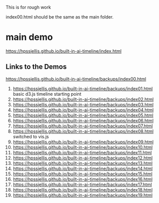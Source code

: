 This is for rough work

index00.html should be the same as the main folder.

# main demo

https://hpssjellis.github.io/built-in-ai-timeline/index.html




## Links to the Demos

https://hpssjellis.github.io/built-in-ai-timeline/backups/index00.html

1. https://hpssjellis.github.io/built-in-ai-timeline/backups/index01.html     basic d3.js timeline starting point
1. https://hpssjellis.github.io/built-in-ai-timeline/backups/index02.html
1. https://hpssjellis.github.io/built-in-ai-timeline/backups/index03.html
1. https://hpssjellis.github.io/built-in-ai-timeline/backups/index04.html
1. https://hpssjellis.github.io/built-in-ai-timeline/backups/index05.html
1. https://hpssjellis.github.io/built-in-ai-timeline/backups/index06.html
1. https://hpssjellis.github.io/built-in-ai-timeline/backups/index07.html
1. https://hpssjellis.github.io/built-in-ai-timeline/backups/index08.html   switched to vis.js
1. https://hpssjellis.github.io/built-in-ai-timeline/backups/index09.html  
1. https://hpssjellis.github.io/built-in-ai-timeline/backups/index10.html
1. https://hpssjellis.github.io/built-in-ai-timeline/backups/index11.html
1. https://hpssjellis.github.io/built-in-ai-timeline/backups/index12.html
1. https://hpssjellis.github.io/built-in-ai-timeline/backups/index13.html
1. https://hpssjellis.github.io/built-in-ai-timeline/backups/index14.html
1. https://hpssjellis.github.io/built-in-ai-timeline/backups/index15.html
1. https://hpssjellis.github.io/built-in-ai-timeline/backups/index16.html
1. https://hpssjellis.github.io/built-in-ai-timeline/backups/index17.html
1. https://hpssjellis.github.io/built-in-ai-timeline/backups/index18.html
1. https://hpssjellis.github.io/built-in-ai-timeline/backups/index19.html
